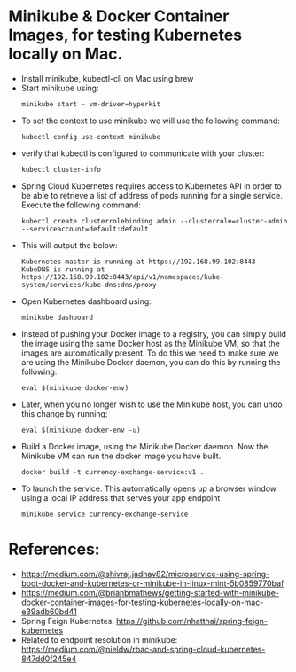 # Minikube & Docker Container Images, for testing Kubernetes locally on Mac.
* Install minikube, kubectl-cli on Mac using brew
* Start minikube using:
  ```
  minikube start — vm-driver=hyperkit
  ```
* To set the context to use minikube we will use the following command:
  ```
  kubectl config use-context minikube
  ```
* verify that kubectl is configured to communicate with your cluster:
  ```
  kubectl cluster-info
  ```
* Spring Cloud Kubernetes requires access to Kubernetes API in order to be able to retrieve a list of address of pods running for a single service. Execute the following command:
  ```
  kubectl create clusterrolebinding admin --clusterrole=cluster-admin --serviceaccount=default:default
  ```
* This will output the below:
  ```
  Kubernetes master is running at https://192.168.99.102:8443
  KubeDNS is running at https://192.168.99.102:8443/api/v1/namespaces/kube-system/services/kube-dns:dns/proxy
  ```
* Open Kubernetes dashboard using:
  ```
  minikube dashboard
  ```
* Instead of pushing your Docker image to a registry, you can simply build the image using the same Docker host as the Minikube VM, so that the images are automatically present. To do this we need to make sure we are using the Minikube Docker daemon, you can do this by running the following:
  ```
  eval $(minikube docker-env)
  ```
* Later, when you no longer wish to use the Minikube host, you can undo this change by running:
  ```
  eval $(minikube docker-env -u)
  ```
* Build a Docker image, using the Minikube Docker daemon. Now the Minikube VM can run the docker image you have built.
  ```
  docker build -t currency-exchange-service:v1 .
  ```
* To launch the service. This automatically opens up a browser window using a local IP address that serves your app endpoint
  ```
  minikube service currency-exchange-service
  ```
# References:
* https://medium.com/@shivraj.jadhav82/microservice-using-spring-boot-docker-and-kubernetes-or-minikube-in-linux-mint-5b0859770baf
* https://medium.com/@brianbmathews/getting-started-with-minikube-docker-container-images-for-testing-kubernetes-locally-on-mac-e39adb60bd41
* Spring Feign Kubernetes: https://github.com/nhatthai/spring-feign-kubernetes
* Related to endpoint resolution in minikube: https://medium.com/@nieldw/rbac-and-spring-cloud-kubernetes-847dd0f245e4
